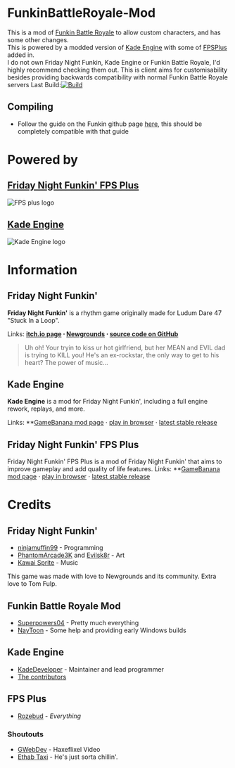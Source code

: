 # FunkinBattleRoyale-Mod
This is a mod of [Funkin Battle Royale](https://github.com/XieneDev/FunkinBattleRoyale/) to allow custom characters, and has some other changes.<br>
This is powered by a modded version of [Kade Engine](https://github.com/KadeDev/Kade-Engine) with some of [FPSPlus](https://github.com/ThatRozebudDude/FPS-Plus-Public/) added in.<br>
I do not own Friday Night Funkin, Kade Engine or Funkin Battle Royale, I'd highly recommend checking them out.
This is client aims for customisability besides providing backwards compatibility with normal Funkin Battle Royale servers
Last Build:[![Build](https://github.com/superpowers04/FunkinBattleRoyale-Mod/actions/workflows/main.yml/badge.svg)](https://github.com/superpowers04/FunkinBattleRoyale-Mod/actions/workflows/main.yml)

## Compiling
- Follow the guide on the Funkin github page [here](https://github.com/ninjamuffin99/Funkin#build-instructions), this should be completely compatible with that guide


# Powered by
## [Friday Night Funkin' FPS Plus](https://github.com/ThatRozebudDude/FPS-Plus-Public/)
![FPS plus logo](https://github.com/ThatRozebudDude/FPS-Plus-Public/raw/release/art/readme/logo.png)

## [Kade Engine](https://github.com/KadeDev/Kade-Engine)
![Kade Engine logo](https://user-images.githubusercontent.com/26305836/110529589-4b4eb600-80ce-11eb-9c44-e899118b0bf0.png)

# Information
## Friday Night Funkin'
**Friday Night Funkin'** is a rhythm game originally made for Ludum Dare 47 "Stuck In a Loop".

Links: **[itch.io page](https://ninja-muffin24.itch.io/funkin) ⋅ [Newgrounds](https://www.newgrounds.com/portal/view/770371) ⋅ [source code on GitHub](https://github.com/ninjamuffin99/Funkin)**
> Uh oh! Your tryin to kiss ur hot girlfriend, but her MEAN and EVIL dad is trying to KILL you! He's an ex-rockstar, the only way to get to his heart? The power of music... 

## Kade Engine
**Kade Engine** is a mod for Friday Night Funkin', including a full engine rework, replays, and more.

Links: **[GameBanana mod page](https://gamebanana.com/gamefiles/16761) ⋅ [play in browser](https://funkin.puyo.xyz) ⋅ [latest stable release](https://github.com/KadeDev/Kade-Engine/releases/latest)

## Friday Night Funkin' FPS Plus
Friday Night Funkin' FPS Plus is a mod of Friday Night Funkin' that aims to improve gameplay and add quality of life features.
Links: **[GameBanana mod page](https://gamebanana.com/gamefiles/16761) ⋅ [play in browser](https://funkin.puyo.xyz) ⋅ [latest stable release](https://github.com/KadeDev/Kade-Engine/releases/latest)

# Credits
## Friday Night Funkin'
 - [ninjamuffin99](https://twitter.com/ninja_muffin99) - Programming
 - [PhantomArcade3K](https://twitter.com/phantomarcade3k) and [Evilsk8r](https://twitter.com/evilsk8r) - Art
 - [Kawai Sprite](https://twitter.com/kawaisprite) - Music

This game was made with love to Newgrounds and its community. Extra love to Tom Fulp.
## Funkin Battle Royale Mod
- [Superpowers04](https://github.com/superpowers04) - Pretty much everything
- [NayToon](https://github.com/cartoon032) - Some help and providing early Windows builds
## Kade Engine
- [KadeDeveloper](https://twitter.com/KadeDeveloper) - Maintainer and lead programmer
- [The contributors](https://github.com/KadeDev/Kade-Engine/graphs/contributors)
## FPS Plus
- [Rozebud](https://twitter.com/helpme_thebigt) - *Everything*
### Shoutouts
- [GWebDev](https://twitter.com/GFlipaclip) - Haxeflixel Video
- [Ethab Taxi](https://twitter.com/EthabTaxi) - He's just sorta chillin'.

